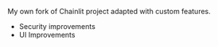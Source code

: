 My own fork of Chainlit project adapted with custom features.

* Security improvements
* UI Improvements

